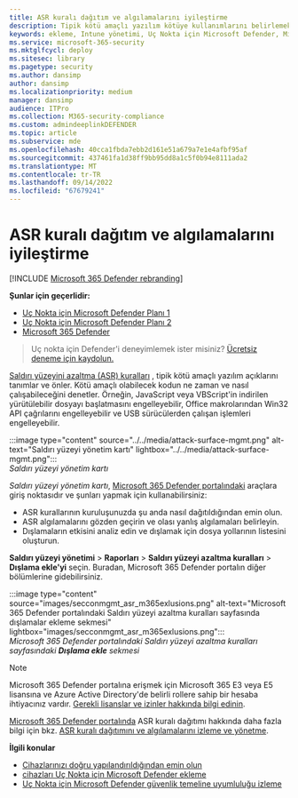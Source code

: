 ```yaml
---
title: ASR kuralı dağıtım ve algılamalarını iyileştirme
description: Tipik kötü amaçlı yazılım kötüye kullanımlarını belirlemek ve önlemek için saldırı yüzeyi azaltma (ASR) kurallarınızı iyileştirin.
keywords: ekleme, Intune yönetimi, Uç Nokta için Microsoft Defender, Microsoft Defender, Windows Defender, saldırı yüzeyini azaltma, ASR, güvenlik temeli
ms.service: microsoft-365-security
ms.mktglfcycl: deploy
ms.sitesec: library
ms.pagetype: security
ms.author: dansimp
author: dansimp
ms.localizationpriority: medium
manager: dansimp
audience: ITPro
ms.collection: M365-security-compliance
ms.custom: admindeeplinkDEFENDER
ms.topic: article
ms.subservice: mde
ms.openlocfilehash: 40cca1fbda7ebb2d161e51a679a7e1e4afbf95af
ms.sourcegitcommit: 437461fa1d38ff9bb95dd8a1c5f0b94e8111ada2
ms.translationtype: MT
ms.contentlocale: tr-TR
ms.lasthandoff: 09/14/2022
ms.locfileid: "67679241"
---
```

# <a name="optimize-asr-rule-deployment-and-detections"></a>ASR kuralı dağıtım ve algılamalarını iyileştirme

[!INCLUDE [Microsoft 365 Defender rebranding](../../includes/microsoft-defender.md)]

**Şunlar için geçerlidir:**
- [Uç Nokta için Microsoft Defender Planı 1](https://go.microsoft.com/fwlink/p/?linkid=2154037)
- [Uç Nokta için Microsoft Defender Planı 2](https://go.microsoft.com/fwlink/p/?linkid=2154037)
- [Microsoft 365 Defender](https://go.microsoft.com/fwlink/?linkid=2118804)

> Uç nokta için Defender'i deneyimlemek ister misiniz? [Ücretsiz deneme için kaydolun.](https://www.microsoft.com/WindowsForBusiness/windows-atp?ocid=docs-wdatp-onboardconfigure-abovefoldlink)

[Saldırı yüzeyini azaltma (ASR) kuralları](./attack-surface-reduction.md) , tipik kötü amaçlı yazılım açıklarını tanımlar ve önler. Kötü amaçlı olabilecek kodun ne zaman ve nasıl çalışabileceğini denetler. Örneğin, JavaScript veya VBScript'in indirilen yürütülebilir dosyayı başlatmasını engelleyebilir, Office makrolarından Win32 API çağrılarını engelleyebilir ve USB sürücülerden çalışan işlemleri engelleyebilir.


:::image type="content" source="../../media/attack-surface-mgmt.png" alt-text="Saldırı yüzeyi yönetim kartı" lightbox="../../media/attack-surface-mgmt.png":::
<br>
*Saldırı yüzeyi yönetim kartı*

*Saldırı yüzeyi yönetim kartı*, <a href="https://go.microsoft.com/fwlink/p/?linkid=2077139" target="_blank">Microsoft 365 Defender portalındaki</a> araçlara giriş noktasıdır ve şunları yapmak için kullanabilirsiniz:

* ASR kurallarının kuruluşunuzda şu anda nasıl dağıtıldığından emin olun.
* ASR algılamalarını gözden geçirin ve olası yanlış algılamaları belirleyin.
* Dışlamaların etkisini analiz edin ve dışlamak için dosya yollarının listesini oluşturun.

**Saldırı yüzeyi yönetimi** \> **Raporları** \> **Saldırı yüzeyi azaltma kuralları** \> **Dışlama ekle'yi** seçin. Buradan, Microsoft 365 Defender portalın diğer bölümlerine gidebilirsiniz.

:::image type="content" source="images/secconmgmt_asr_m365exlusions.png" alt-text="Microsoft 365 Defender portalındaki Saldırı yüzeyi azaltma kuralları sayfasında dışlamalar ekleme sekmesi" lightbox="images/secconmgmt_asr_m365exlusions.png":::<br>
*Microsoft 365 Defender portalındaki Saldırı yüzeyi azaltma kuralları sayfasındaki **Dışlama ekle** sekmesi*

> [!NOTE]
> Microsoft 365 Defender portalına erişmek için Microsoft 365 E3 veya E5 lisansına ve Azure Active Directory'de belirli rollere sahip bir hesaba ihtiyacınız vardır. [Gerekli lisanslar ve izinler hakkında bilgi edinin](/office365/securitycompliance/microsoft-security-and-compliance#required-licenses-and-permissions).

<a href="https://go.microsoft.com/fwlink/p/?linkid=2077139" target="_blank">Microsoft 365 Defender portalında</a> ASR kuralı dağıtımı hakkında daha fazla bilgi için bkz. [ASR kuralı dağıtımını ve algılamalarını izleme ve yönetme](/office365/securitycompliance/monitor-devices#monitor-and-manage-asr-rule-deployment-and-detections).

**İlgili konular**

* [Cihazlarınızı doğru yapılandırıldığından emin olun](configure-machines.md)
* [cihazları Uç Nokta için Microsoft Defender ekleme](configure-machines-onboarding.md)
* [Uç Nokta için Microsoft Defender güvenlik temeline uyumluluğu izleme](configure-machines-security-baseline.md)
